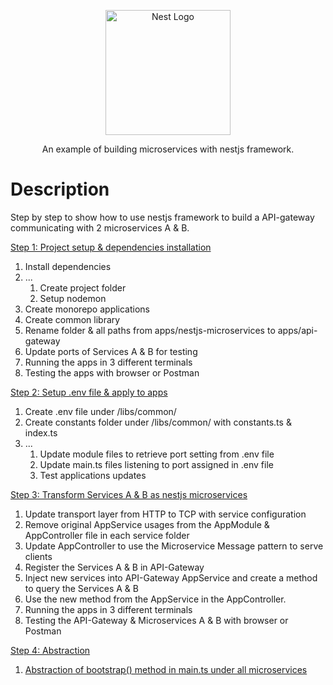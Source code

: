 <p align="center">
  <a href="http://nestjs.com/" target="blank"><img src="https://nestjs.com/img/logo-small.svg" width="200" alt="Nest Logo" /></a>
</p>

  <p align="center">An example of building microservices with nestjs framework.</p>

# Description

Step by step to show how to use nestjs framework to build a API-gateway communicating with 2 microservices A & B.

[Step 1: Project setup & dependencies installation](./_README_/step1.md)
1. Install dependencies
2. ...
    1. Create project folder 
    2. Setup nodemon
3. Create monorepo applications
4. Create common library
5. Rename folder & all paths from apps/nestjs-microservices to apps/api-gateway
6. Update ports of Services A & B for testing
7. Running the apps in 3 different terminals
8. Testing the apps with browser or Postman

[Step 2: Setup .env file & apply to apps](./_README_/step2.md)

1. Create .env file under /libs/common/
2. Create constants folder under /libs/common/ with constants.ts & index.ts
3. ...
    1. Update module files to retrieve port setting from .env file 
    2. Update main.ts files listening to port assigned in .env file
    3. Test applications updates 

[Step 3: Transform Services A & B as nestjs microservices](./_README_/step3.md)

1. Update transport layer from HTTP to TCP with service configuration
2. Remove original AppService usages from the AppModule & AppController file in each service folder
3. Update AppController to use the Microservice Message pattern to serve clients
4. Register the Services A & B in API-Gateway
5. Inject new services into API-Gateway AppService and create a method to query the Services A & B
6. Use the new method from the AppService in the AppController.
7. Running the apps in 3 different terminals
8. Testing the API-Gateway & Microservices A & B with browser or Postman

[Step 4: Abstraction](./_README_/step4-1.md)

1. [Abstraction of bootstrap() method in main.ts under all microservices](./_README_/step4-1.md)